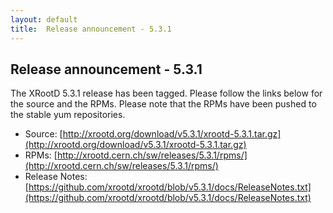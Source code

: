 ```yaml
---
layout: default
title:  Release announcement - 5.3.1
---
```


Release announcement - 5.3.1
-----------------------------

The XRootD 5.3.1 release has been tagged. Please follow the links
below for the source and the RPMs. Please note that the RPMs have been pushed
to the stable yum repositories.

 * Source: [http://xrootd.org/download/v5.3.1/xrootd-5.3.1.tar.gz](http://xrootd.org/download/v5.3.1/xrootd-5.3.1.tar.gz)
 * RPMs: [http://xrootd.cern.ch/sw/releases/5.3.1/rpms/](http://xrootd.cern.ch/sw/releases/5.3.1/rpms/)
 * Release Notes: [https://github.com/xrootd/xrootd/blob/v5.3.1/docs/ReleaseNotes.txt](https://github.com/xrootd/xrootd/blob/v5.3.1/docs/ReleaseNotes.txt)
